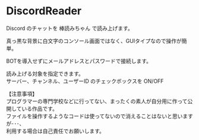 # DiscordReader

Discord のチャットを 棒読みちゃん で読み上げます。

真っ黒な背景に白文字のコンソール画面ではなく、GUIタイプなので操作が簡単。

BOTを導入せずにメールアドレスとパスワードで接続します。

読み上げる対象を指定できます。  
サーバー、チャンネル、ユーザーID のチェックボックスを ON/OFF

【注意事項】  
プログラマーの専門学校などに行ってない、まったくの素人が自分用に作って公開している作品です。  
ファイルを操作するようなコードは使ってないので消えることはないと思いますが･･･、  
利用する場合は自己責任でお願いします。
